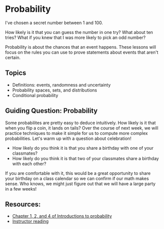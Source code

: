# Probability

I've chosen a secret number between 1 and 100.

How likely is it that you can guess the number in one try? What about ten tries? What if you knew that I was more likely to pick an odd number?

Probability is about the chances that an event happens. These lessons will focus on the rules you can use to prove statements about events that aren't certain.

## Topics

- Definitions: events, randomness and uncertainty
- Probability spaces, sets, and distributions
- Conditional probability

## Guiding Question: Probability

Some probabilites are pretty easy to deduce intuitively. How likely is it that when you flip a coin, it lands on tails? Over the course of next week, we will practice techniques to make it simple for us to compute more complex probabilities. Let's warm up with a question about celebration!

- How likely do you think it is that you share a birthday with one of your classmates?
- How likely do you think it is that two of your classmates share a birthday with each other?

If you are comfortable with it, this would be a great opportunity to share your birthday on a class calendar so we can confirm if our math makes sense. Who knows, we might just figure out that we will have a large party in a few weeks!

## Resources:
- [Chapter 1, 2, and 4 of Introductions to probability](https://open.umn.edu/opentextbooks/textbooks/21)
- [Instructor reading](https://www.wolframcloud.com/obj/scamach2/Published/Introduction%20to%20Probability.nb)
